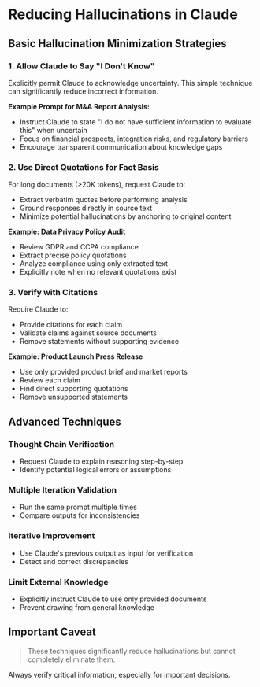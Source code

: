 # Reducing Hallucinations in Claude

## Basic Hallucination Minimization Strategies

### 1. Allow Claude to Say "I Don't Know"

Explicitly permit Claude to acknowledge uncertainty. This simple technique can significantly reduce incorrect information.

**Example Prompt for M&A Report Analysis:**

- Instruct Claude to state "I do not have sufficient information to evaluate this" when uncertain
- Focus on financial prospects, integration risks, and regulatory barriers
- Encourage transparent communication about knowledge gaps

### 2. Use Direct Quotations for Fact Basis

For long documents (>20K tokens), request Claude to:

- Extract verbatim quotes before performing analysis
- Ground responses directly in source text
- Minimize potential hallucinations by anchoring to original content

**Example: Data Privacy Policy Audit**

- Review GDPR and CCPA compliance
- Extract precise policy quotations
- Analyze compliance using only extracted text
- Explicitly note when no relevant quotations exist

### 3. Verify with Citations

Require Claude to:

- Provide citations for each claim
- Validate claims against source documents
- Remove statements without supporting evidence

**Example: Product Launch Press Release**

- Use only provided product brief and market reports
- Review each claim
- Find direct supporting quotations
- Remove unsupported statements

## Advanced Techniques

### Thought Chain Verification

- Request Claude to explain reasoning step-by-step
- Identify potential logical errors or assumptions

### Multiple Iteration Validation

- Run the same prompt multiple times
- Compare outputs for inconsistencies

### Iterative Improvement

- Use Claude's previous output as input for verification
- Detect and correct discrepancies

### Limit External Knowledge

- Explicitly instruct Claude to use only provided documents
- Prevent drawing from general knowledge

## Important Caveat

> These techniques significantly reduce hallucinations but cannot completely eliminate them.

Always verify critical information, especially for important decisions.
